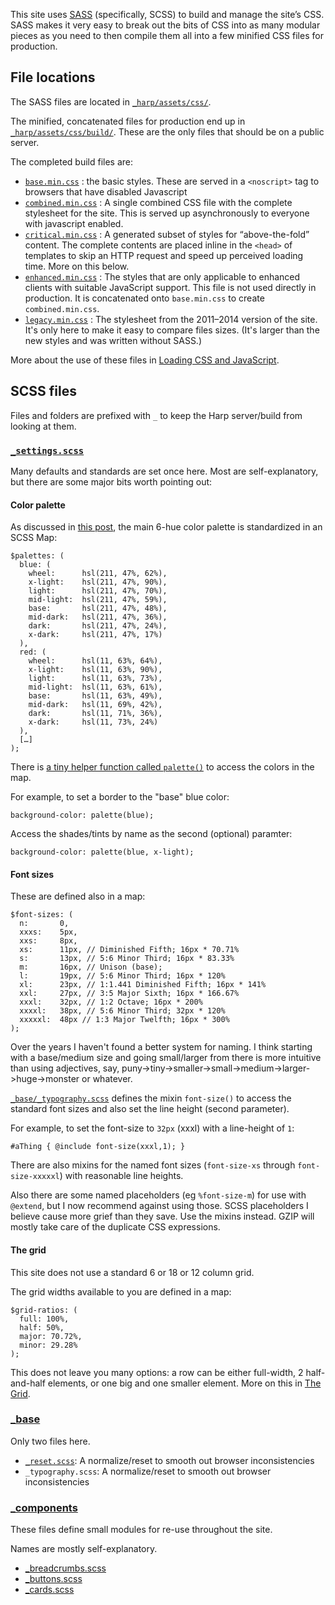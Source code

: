 This site uses [SASS](http://sass-lang.com/) (specifically, SCSS) to build and manage the site’s CSS. SASS makes it very easy to break out the bits of CSS into as many modular pieces as you need to then compile them all into a few minified CSS files for production. 


## File locations

The SASS files are located in [`_harp/assets/css/`](https://github.com/OSLC/redesign/tree/gh-pages/_harp/assets/css).

The minified, concatenated files for production end up in [`_harp/assets/css/build/`](https://github.com/OSLC/redesign/tree/gh-pages/_harp/assets/css/build). These are the only files that should be on a public server.

The completed build files are:

- [`base.min.css`](https://github.com/OSLC/redesign/blob/gh-pages/_harp/assets/css/build/base.min.css) : the basic styles. These are served in a `<noscript>` tag to browsers that have disabled Javascript
- [`combined.min.css`](https://github.com/OSLC/redesign/blob/gh-pages/_harp/assets/css/build/combined.min.css) : A single combined CSS file with the complete stylesheet for the site. This is served up asynchronously to everyone with javascript enabled.
- [`critical.min.css`](https://github.com/OSLC/redesign/blob/gh-pages/_harp/assets/css/build/critical.min.css) : A generated subset of styles for “above-the-fold” content. The complete contents are placed inline in the `<head>` of templates to skip an HTTP request and speed up perceived loading time. More on this below.
- [`enhanced.min.css`](https://github.com/OSLC/redesign/blob/gh-pages/_harp/assets/css/build/enhanced.min.css) : The styles that are only applicable to enhanced clients with suitable JavaScript support. This file is not used directly in production. It is concatenated onto `base.min.css` to create `combined.min.css`.
- [`legacy.min.css`](https://github.com/OSLC/redesign/blob/gh-pages/_harp/assets/css/build/legacy.min.css) : The stylesheet from the 2011–2014 version of the site. It's only here to make it easy to compare files sizes. (It's larger than the new styles and was written without SASS.)

More about the use of these files in [Loading CSS and JavaScript](./fast-page-loading.html).


## SCSS files

Files and folders are prefixed with `_` to keep the Harp server/build from looking at them.

### [`_settings.scss`](https://github.com/OSLC/redesign/blob/gh-pages/_harp/assets/css/_settings.scss)

Many defaults and standards are set once here. Most are self-explanatory, but there are some major bits worth pointing out:

#### Color palette

As discussed in [this post](../posts/logo-and-colors-again.html), the main 6-hue color palette is standardized in an SCSS Map:

~~~
$palettes: (
  blue: (
    wheel:      hsl(211, 47%, 62%),
    x-light:    hsl(211, 47%, 90%),
    light:      hsl(211, 47%, 70%),
    mid-light:  hsl(211, 47%, 59%),
    base:       hsl(211, 47%, 48%),
    mid-dark:   hsl(211, 47%, 36%),
    dark:       hsl(211, 47%, 24%),
    x-dark:     hsl(211, 47%, 17%)
  ),
  red: (
    wheel:      hsl(11, 63%, 64%),
    x-light:    hsl(11, 63%, 90%),
    light:      hsl(11, 63%, 73%),
    mid-light:  hsl(11, 63%, 61%),
    base:       hsl(11, 63%, 49%),
    mid-dark:   hsl(11, 69%, 42%),
    dark:       hsl(11, 71%, 36%),
    x-dark:     hsl(11, 73%, 24%)
  ),
  […]
);
~~~

There is [a tiny helper function called `palette()`](https://github.com/OSLC/redesign/blob/gh-pages/_harp/assets/css/_helpers/_palette.scss) to access the colors in the map.

For example, to set a border to the "base" blue color:

~~~
background-color: palette(blue);
~~~

Access the shades/tints by name as the second (optional) paramter:

~~~
background-color: palette(blue, x-light);
~~~

#### Font sizes

These are defined also in a map:

~~~
$font-sizes: (
  n:       0,
  xxxs:    5px,
  xxs:     8px,
  xs:      11px, // Diminished Fifth; 16px * 70.71%
  s:       13px, // 5:6 Minor Third; 16px * 83.33%
  m:       16px, // Unison (base); 
  l:       19px, // 5:6 Minor Third; 16px * 120%
  xl:      23px, // 1:1.441 Diminished Fifth; 16px * 141%
  xxl:     27px, // 3:5 Major Sixth; 16px * 166.67%
  xxxl:    32px, // 1:2 Octave; 16px * 200%
  xxxxl:   38px, // 5:6 Minor Third; 32px * 120%
  xxxxxl:  48px // 1:3 Major Twelfth; 16px * 300%
);
~~~

Over the years I haven't found a better system for naming. I think starting with a base/medium size and going small/larger from there is more intuitive than using adjectives, say, puny->tiny->smaller->small->medium->larger->huge->monster or whatever.

[`_base/_typography.scss`](https://github.com/OSLC/redesign/blob/gh-pages/_harp/assets/css/_base/_typography.scss) defines the mixin `font-size()` to access the standard font sizes and also set the line height (second parameter).

For example, to set the font-size to `32px` (xxxl) with a line-height of `1`:

~~~
#aThing { @include font-size(xxxl,1); }
~~~

There are also mixins for the named font sizes (`font-size-xs` through `font-size-xxxxxl`) with reasonable line heights.

Also there are some named placeholders (eg `%font-size-m`) for use with `@extend`, but I now recommend against using those. SCSS placeholders I believe cause more grief than they save. Use the mixins instead. GZIP will mostly take care of the duplicate CSS expressions.


#### The grid

This site does not use a standard 6 or 18 or 12 column grid.

The grid widths available to you are defined in a map:

~~~
$grid-ratios: (
  full: 100%,
  half: 50%,
  major: 70.72%,
  minor: 29.28%
);
~~~

This does not leave you many options: a row can be either full-width, 2 half-and-half elements, or one big and one smaller element. More on this in [The Grid](./grid.html).

### [_base](https://github.com/OSLC/redesign/tree/gh-pages/_harp/assets/css/_base)

Only two files here.

- [`_reset.scss`](./reset.html): A normalize/reset to smooth out browser inconsistencies
- `_typography.scss`: A normalize/reset to smooth out browser inconsistencies

### [_components](https://github.com/OSLC/redesign/tree/gh-pages/_harp/assets/css/_components)

These files define small modules for re-use throughout the site. 

Names are mostly self-explanatory.

- [_breadcrumbs.scss](./breadcrumbs.html)
- [_buttons.scss](./buttons.html)
- [_cards.scss](./cards.html)